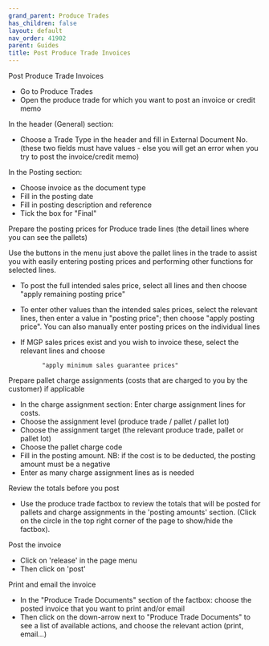 ```yaml
---
grand_parent: Produce Trades
has_children: false
layout: default
nav_order: 41902
parent: Guides
title: Post Produce Trade Invoices
---
```


Post Produce Trade Invoices

* Go to Produce Trades
* Open the produce trade for which you want to post an invoice or credit memo




In the header (General) section:

* Choose a Trade Type in the header and fill in External Document No. (these two fields must have values - else you will get an error when you try to post the invoice/credit memo)




In the Posting section:

* Choose invoice as the document type
* Fill in the posting date
* Fill in posting description and reference
* Tick the box for "Final"




Prepare the posting prices for Produce trade lines (the detail lines where you can see the pallets)

Use the buttons in the menu just above the pallet lines in the trade to assist you with easily entering posting prices and performing other functions for selected lines.




* To post the full intended sales price, select all lines and then choose "apply remaining posting price"
* To enter other values than the intended sales prices, select the relevant lines, then enter a value in "posting price"; then choose "apply posting price". You can also manually enter posting prices on the individual lines
* If MGP sales prices exist and you wish to invoice these, select the relevant lines and choose

            "apply minimum sales guarantee prices"




Prepare pallet charge assignments (costs that are charged to you by the customer) if applicable

* In the charge assignment section: Enter charge assignment lines for costs.
* Choose the assignment level (produce trade / pallet / pallet lot)
* Choose the assignment target (the relevant produce trade, pallet or pallet lot)
* Choose the pallet charge code
* Fill in the posting amount. NB: if the cost is to be deducted, the posting amount must be a negative
* Enter as many charge assignment lines as is needed



Review the totals before you post

* Use the produce trade factbox to review the totals that will be posted for pallets and charge assignments in the 'posting amounts' section. (Click on the circle in the top right corner of the page to show/hide the factbox).



Post the invoice

* Click on 'release' in the page menu
* Then click on 'post'




Print and email the invoice

* In the "Produce Trade Documents" section of the factbox: choose the posted invoice that you want to print and/or email
* Then click on the down-arrow next to "Produce Trade Documents" to see a list of available actions, and choose the relevant action (print, email…)
